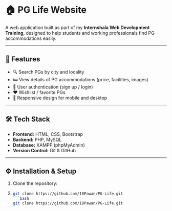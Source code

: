 # 🏠 PG Life Website

A web application built as part of my **Internshala Web Development Training**, designed to help students and working professionals find PG accommodations easily.  

---

## 📌 Features
- 🔍 Search PGs by city and locality  
- 🛏️ View details of PG accommodations (price, facilities, images)  
- 👤 User authentication (sign up / login)  
- ❤️ Wishlist / favorite PGs  
- 📱 Responsive design for mobile and desktop  

---

## 🛠️ Tech Stack
- **Frontend:** HTML, CSS, Bootstrap  
- **Backend:** PHP, MySQL  
- **Database:** XAMPP (phpMyAdmin)  
- **Version Control:** Git & GitHub  

---

## ⚙️ Installation & Setup
1. Clone the repository:
2. ```bash
   git clone https://github.com/18Pawan/PG-Life.git
   ```bash
   git clone https://github.com/18Pawan/PG-Life.git
